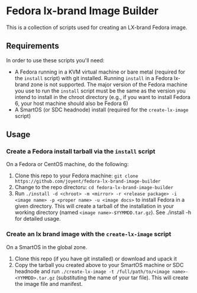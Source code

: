 # Fedora lx-brand Image Builder

This is a collection of scripts used for creating an LX-brand Fedora image.

## Requirements

In order to use these scripts you'll need:

- A Fedora running in a KVM virtual machine or bare metal (required for the `install` script) with git installed. Running `install` in a Fedora lx-brand zone is not supported. The major version of the Fedora machine you use to run the `install` script must be the same as the version you intend to install in the chroot directory (e.g., if you want to install Fedora 6, your host machine should also be Fedora 6)
- A SmartOS (or SDC headnode) install (required for the `create-lx-image` script)

## Usage

### Create a Fedora install tarball via the `install` script

On a Fedora or CentOS machine, do the following:

1. Clone this repo to your Fedora machine: `git clone https://github.com/joyent/fedora-lx-brand-image-builder`
2. Change to the repo directoru: `cd fedora-lx-brand-image-builder`
3. Run `./install -d <chroot> -m <mirror> -r <release package> -i <image name> -p <proper name> -u <image docs>` to install Fedora in a given directory. This will create a tarball of the installation in your working directory (named `<image name>-$YYMMDD.tar.gz`). See ./install -h for detailed usage.

### Create an lx brand image with the `create-lx-image` script

On a SmartOS in the global zone.

1. Clone this repo (if you have git installed) or download and upack it
2. Copy the tarball you created above to your SmartOS machine or SDC headnode and run `./create-lx-image -t /full/path/to/<image name>-<YYMMDD>.tar.gz` (substituting the name of your tar file). This will create the image file and manifest.
